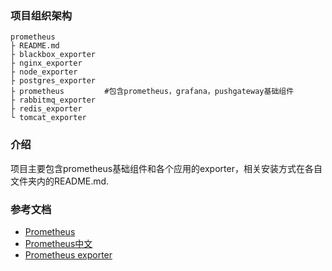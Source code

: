 ### 项目组织架构
```
prometheus
├ README.md
├ blackbox_exporter
├ nginx_exporter
├ node_exporter
├ postgres_exporter
├ prometheus         #包含prometheus，grafana，pushgateway基础组件
├ rabbitmq_exporter
├ redis_exporter
└ tomcat_exporter
```
### 介绍
项目主要包含prometheus基础组件和各个应用的exporter，相关安装方式在各自文件夹内的README.md.


### 参考文档

- [Prometheus](https://prometheus.io)
- [Prometheus中文](https://yunlzheng.gitbook.io/prometheus-book/)
- [Prometheus exporter](https://prometheus.io/docs/instrumenting/exporters/)

